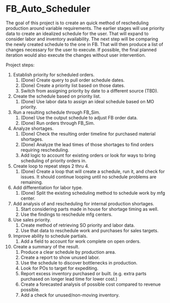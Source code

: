 # FB_Auto_Scheduler

The goal of this project is to create an quick method of rescheduling production around variable requirements.  The earlier stages will use priority data to create an idealized schedule for the user.  That will expand to consider labor and inventory availability.  The next step will be comparing the newly created schedule to the one in FB.  That will then produce a list of changes necessary for the user to execute.  If possible, the final planned iteration would also execute the changes without user intervention.


Project steps:

1. Establish priority for scheduled orders.
	1. (Done) Create query to pull order schedule dates.
	2. (Done) Create a priority list based on those dates.
	3. Switch from assigning priority by date to a different source (TBD).
2. Create the schedule based on priority list.
	1. (Done) Use labor data to assign an ideal schedule based on MO priority.
3. Run a resulting schedule through FB_Sim.
	1. (Done) Use the output schedule to adjust FB order data.
	2. (Done) Run orders through FB_Sim.
4. Analyze shortages.
	1. (Done) Check the resulting order timeline for purchased material shortages.
	2. (Done) Analyze the lead times of those shortages to find orders requiring rescheduling.
	3. Add logic to account for existing orders or look for ways to bring scheduling of priority orders in.
5. Create loop to repeat steps 2 thru 4.
	1. (Done) Create a loop that will create a schedule, run it, and check for issues.  It should continue looping until no schedule problems are remaining.
6. Add differentiation for labor type.
	1. (Done) Split the existing scheduling method to schedule work by mfg center.
7. Add analysis of and rescheduling for internal production shortages.
	1. Start considering parts made in house for shortage timing as well.
	2. Use the findings to reschedule mfg centers.
8. Use sales priority.
	1. Create method of retrieving SO priority and labor data.
	2. Use that data to reschedule work and purchases for sales targets.
9. Improve ability to schedule partials.
	1. Add a field to account for work complete on open orders.
10. Create a summary of the result.
	1. Produce a clear schedule by production area.
	2. Create a report to show unused labor.
	3. Use the schedule to discover bottlenecks in production.
	4. Look for POs to target for expediting.
	5. Report excess inventory purchased or built. (e.g. extra parts purchased on longer lead time for lower cost.)
	6. Create a forecasted analysis of possible cost compared to revenue possible.
	7. Add a check for unused/non-moving inventory.
